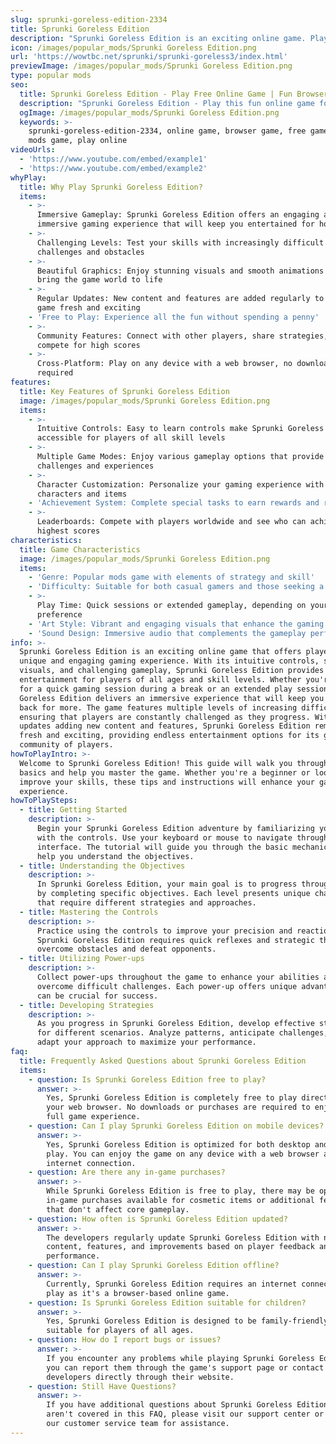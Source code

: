 ```yaml
---
slug: sprunki-goreless-edition-2334
title: Sprunki Goreless Edition
description: "Sprunki Goreless Edition is an exciting online game. Play for free directly in your browser!"
icon: /images/popular_mods/Sprunki Goreless Edition.png
url: 'https://wowtbc.net/sprunki/sprunki-goreless3/index.html'
previewImage: /images/popular_mods/Sprunki Goreless Edition.png
type: popular mods
seo:
  title: Sprunki Goreless Edition - Play Free Online Game | Fun Browser Games
  description: "Sprunki Goreless Edition - Play this fun online game for free in your browser. No download required!"
  ogImage: /images/popular_mods/Sprunki Goreless Edition.png
  keywords: >-
    sprunki-goreless-edition-2334, online game, browser game, free game, popular
    mods game, play online
videoUrls:
  - 'https://www.youtube.com/embed/example1'
  - 'https://www.youtube.com/embed/example2'
whyPlay:
  title: Why Play Sprunki Goreless Edition?
  items:
    - >-
      Immersive Gameplay: Sprunki Goreless Edition offers an engaging and
      immersive gaming experience that will keep you entertained for hours
    - >-
      Challenging Levels: Test your skills with increasingly difficult
      challenges and obstacles
    - >-
      Beautiful Graphics: Enjoy stunning visuals and smooth animations that
      bring the game world to life
    - >-
      Regular Updates: New content and features are added regularly to keep the
      game fresh and exciting
    - 'Free to Play: Experience all the fun without spending a penny'
    - >-
      Community Features: Connect with other players, share strategies, and
      compete for high scores
    - >-
      Cross-Platform: Play on any device with a web browser, no downloads
      required
features:
  title: Key Features of Sprunki Goreless Edition
  image: /images/popular_mods/Sprunki Goreless Edition.png
  items:
    - >-
      Intuitive Controls: Easy to learn controls make Sprunki Goreless Edition
      accessible for players of all skill levels
    - >-
      Multiple Game Modes: Enjoy various gameplay options that provide different
      challenges and experiences
    - >-
      Character Customization: Personalize your gaming experience with unique
      characters and items
    - 'Achievement System: Complete special tasks to earn rewards and recognition'
    - >-
      Leaderboards: Compete with players worldwide and see who can achieve the
      highest scores
characteristics:
  title: Game Characteristics
  image: /images/popular_mods/Sprunki Goreless Edition.png
  items:
    - 'Genre: Popular mods game with elements of strategy and skill'
    - 'Difficulty: Suitable for both casual gamers and those seeking a challenge'
    - >-
      Play Time: Quick sessions or extended gameplay, depending on your
      preference
    - 'Art Style: Vibrant and engaging visuals that enhance the gaming experience'
    - 'Sound Design: Immersive audio that complements the gameplay perfectly'
info: >-
  Sprunki Goreless Edition is an exciting online game that offers players a
  unique and engaging gaming experience. With its intuitive controls, stunning
  visuals, and challenging gameplay, Sprunki Goreless Edition provides hours of
  entertainment for players of all ages and skill levels. Whether you're looking
  for a quick gaming session during a break or an extended play session, Sprunki
  Goreless Edition delivers an immersive experience that will keep you coming
  back for more. The game features multiple levels of increasing difficulty,
  ensuring that players are constantly challenged as they progress. With regular
  updates adding new content and features, Sprunki Goreless Edition remains
  fresh and exciting, providing endless entertainment options for its growing
  community of players.
howToPlayIntro: >-
  Welcome to Sprunki Goreless Edition! This guide will walk you through the
  basics and help you master the game. Whether you're a beginner or looking to
  improve your skills, these tips and instructions will enhance your gaming
  experience.
howToPlaySteps:
  - title: Getting Started
    description: >-
      Begin your Sprunki Goreless Edition adventure by familiarizing yourself
      with the controls. Use your keyboard or mouse to navigate through the game
      interface. The tutorial will guide you through the basic mechanics and
      help you understand the objectives.
  - title: Understanding the Objectives
    description: >-
      In Sprunki Goreless Edition, your main goal is to progress through levels
      by completing specific objectives. Each level presents unique challenges
      that require different strategies and approaches.
  - title: Mastering the Controls
    description: >-
      Practice using the controls to improve your precision and reaction time.
      Sprunki Goreless Edition requires quick reflexes and strategic thinking to
      overcome obstacles and defeat opponents.
  - title: Utilizing Power-ups
    description: >-
      Collect power-ups throughout the game to enhance your abilities and
      overcome difficult challenges. Each power-up offers unique advantages that
      can be crucial for success.
  - title: Developing Strategies
    description: >-
      As you progress in Sprunki Goreless Edition, develop effective strategies
      for different scenarios. Analyze patterns, anticipate challenges, and
      adapt your approach to maximize your performance.
faq:
  title: Frequently Asked Questions about Sprunki Goreless Edition
  items:
    - question: Is Sprunki Goreless Edition free to play?
      answer: >-
        Yes, Sprunki Goreless Edition is completely free to play directly in
        your web browser. No downloads or purchases are required to enjoy the
        full game experience.
    - question: Can I play Sprunki Goreless Edition on mobile devices?
      answer: >-
        Yes, Sprunki Goreless Edition is optimized for both desktop and mobile
        play. You can enjoy the game on any device with a web browser and
        internet connection.
    - question: Are there any in-game purchases?
      answer: >-
        While Sprunki Goreless Edition is free to play, there may be optional
        in-game purchases available for cosmetic items or additional features
        that don't affect core gameplay.
    - question: How often is Sprunki Goreless Edition updated?
      answer: >-
        The developers regularly update Sprunki Goreless Edition with new
        content, features, and improvements based on player feedback and game
        performance.
    - question: Can I play Sprunki Goreless Edition offline?
      answer: >-
        Currently, Sprunki Goreless Edition requires an internet connection to
        play as it's a browser-based online game.
    - question: Is Sprunki Goreless Edition suitable for children?
      answer: >-
        Yes, Sprunki Goreless Edition is designed to be family-friendly and
        suitable for players of all ages.
    - question: How do I report bugs or issues?
      answer: >-
        If you encounter any problems while playing Sprunki Goreless Edition,
        you can report them through the game's support page or contact the
        developers directly through their website.
    - question: Still Have Questions?
      answer: >-
        If you have additional questions about Sprunki Goreless Edition that
        aren't covered in this FAQ, please visit our support center or contact
        our customer service team for assistance.
---
```


